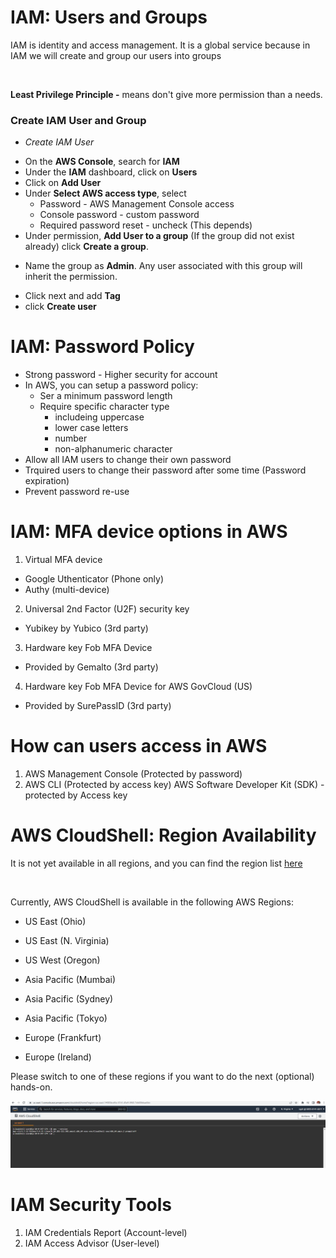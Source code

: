 # IAM: Users and Groups

IAM is identity and access management. It is a global service because in IAM we will create and group our users into groups

<br>

**Least Privilege Principle -** means don't give more permission than a needs.

### Create IAM User and Group

- _Create IAM User_
* On the **AWS Console**, search for **IAM**
* Under the **IAM** dashboard, click on **Users**
* Click on **Add User**
* Under **Select AWS access type**, select 
  - Password - AWS Management Console access
  - Console password - custom password
  - Required password reset - uncheck (This depends)
* Under permission, **Add User to a group** (If the group did not exist already) click **Create a group**. 
- Name the group as **Admin**. Any user associated with this group will inherit the permission.
* Click next and add **Tag**
* click **Create user**

# IAM: Password Policy

- Strong password  - Higher security for account
- In AWS, you can setup a password policy:
  * Ser a minimum password length
  * Require specific character type
    - includeing uppercase
    - lower case letters
    - number
    - non-alphanumeric character
- Allow all IAM users to change their own password
- Trquired users to change their password after some time (Password expiration)
- Prevent password re-use

# IAM: MFA device options in AWS

1. Virtual MFA device
- Google Uthenticator (Phone only)
- Authy (multi-device)

2. Universal 2nd Factor (U2F) security key
- Yubikey by Yubico (3rd party)

3. Hardware key Fob MFA Device
- Provided by Gemalto (3rd party)

4. Hardware key Fob MFA Device for AWS GovCloud (US)
- Provided by SurePassID (3rd party)

# How can users access in AWS
1. AWS Management Console (Protected by password)
2. AWS CLI (Protected by access key)
AWS Software Developer Kit (SDK) - protected by Access key

# AWS CloudShell: Region Availability

It is not yet available in all regions, and you can find the region list [here](https://docs.aws.amazon.com/cloudshell/latest/userguide/faq-list.html#regions-available)

<br>

Currently, AWS CloudShell is available in the following AWS Regions:

* US East (Ohio)

* US East (N. Virginia)

* US West (Oregon)

* Asia Pacific (Mumbai)

* Asia Pacific (Sydney)

* Asia Pacific (Tokyo)

* Europe (Frankfurt)

* Europe (Ireland)

Please switch to one of these regions if you want to do the next (optional) hands-on.

![](images/tutorial/cloudshell.png)

# IAM Security Tools

1. IAM Credentials Report (Account-level)
2. IAM Access Advisor (User-level)